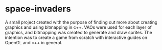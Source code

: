 # space-invaders
A small project created with the purpose of finding out more about creating graphics and using bitmapping in c++. VAOs were used for each layer of graphics, and bitmapping was created to generate and draw sprites. The intention was to create a game from scratch with interactive guides on OpenGL and c++ in general.
